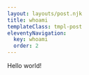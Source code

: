 ```yaml
---
layout: layouts/post.njk
title: whoami
templateClass: tmpl-post
eleventyNavigation:
  key: whoami
  order: 2
---
```


Hello world!
